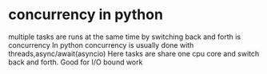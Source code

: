 # concurrency in python
multiple tasks are runs at the same time by switching back and forth is concurrency 
In python concurrency is usually done with threads,async/await(asyncio) 
Here tasks are share one cpu core and switch back and forth. Good for I/O bound work 
